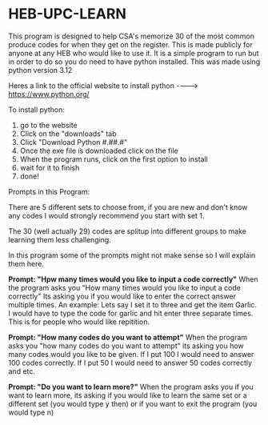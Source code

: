 # HEB-UPC-LEARN
This program is designed  to help CSA's memorize 30 of the most common produce codes for when they get on the register. This is made publicly for anyone at any HEB who would like to use it. It is a simple program to run but in order to do so you do need to have python installed. This was made using python version 3.12

Heres a link to the official website to install python ----> https://www.python.org/

To install python:
1) go to the website
2) Click on the "downloads" tab
3) Click "Download Python #.##.#"
4) Once the exe file is downloaded click on the file
5) When the program runs, click on the first option to install
6) wait for it to finish
7) done! 

Prompts in this Program: 

There are 5 different sets to choose from, if you are new and don't know any codes I would strongly recommend you start with set 1. 

The 30 (well actually 29) codes are splitup into different groups to make learning them less challenging. 

In this program some of the prompts might not make sense so I will explain them here. 


**Prompt: "Hpw many times would you like to input a code correctly"**
When the program asks you "How many times would you like to input a code correctly" Its asking you if you would like to enter the correct answer multiple times. 
An example:  Lets say I set it to three and get the item Garlic. I would have to type the code for garlic and hit enter three separate times. This is for people who would like repitition.


**Prompt: "How many codes do you want to attempt"**
When the program asks you "how many codes do you want to attempt" its asking you how many codes would you like to be given. If I put 100 I would need to answer 100 codes correctly. If I put 50 I would need to answer 50 codes correctly and etc.

**Prompt: "Do you want to learn more?"**
When the program asks you if you want to learn more, its asking if you would like to learn the same set or a different set (you would type y then) or if you want to exit the program (you would type n)
